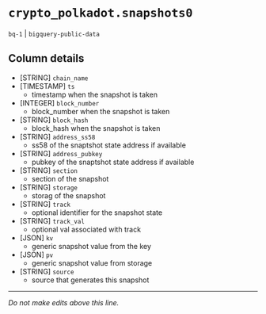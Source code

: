 # `crypto_polkadot.snapshots0`
`bq-1` | `bigquery-public-data`

## Column details
* [STRING]    `chain_name`
* [TIMESTAMP] `ts`
  - timestamp when the snapshot is taken
* [INTEGER]   `block_number`
  - block_number when the snapshot is taken
* [STRING]    `block_hash`
  - block_hash when the snapshot is taken
* [STRING]    `address_ss58`
  - ss58 of the snaptshot state address if available
* [STRING]    `address_pubkey`
  - pubkey of the snaptshot state address if available
* [STRING]    `section`
  - section of the snapshot
* [STRING]    `storage`
  - storag of the snapshot
* [STRING]    `track`
  - optional identifier for the snapshot state
* [STRING]    `track_val`
  - optional val associated with track
* [JSON]      `kv`
  - generic snapshot value from the key
* [JSON]      `pv`
  - generic snapshot value from storage
* [STRING]    `source`
  - source that generates this snapshot

-------------------------------------------------------------------------------
*Do not make edits above this line.*
